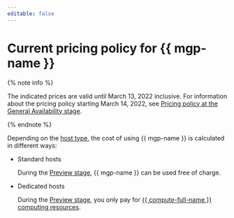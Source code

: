 ```yaml
---
editable: false
---
```

# Current pricing policy for {{ mgp-name }}

{% note info %}

The indicated prices are valid until March 13, 2022 inclusive. For information about the pricing policy starting March 14, 2022, see [Pricing policy at the General Availability stage](general-availability.md).

{% endnote %}

Depending on the [host type](../concepts/index.md), the cost of using {{ mgp-name }} is calculated in different ways:

* Standard hosts

  During the [Preview stage](../../overview/concepts/launch-stages), {{ mgp-name }} can be used free of charge.

* Dedicated hosts

  During the [Preview stage](../../overview/concepts/launch-stages.md), you only pay for [{{ compute-full-name }} computing resources](../../compute/pricing.md#prices-dedicated-host).

